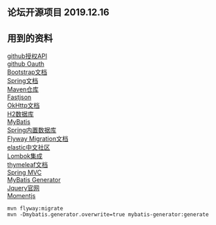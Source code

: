 ## 论坛开源项目 2019.12.16

## 用到的资料
[github授权API](https://developer.github.com/apps/building-oauth-apps/creating-an-oauth-app/)  
[github Oauth](https://developer.github.com/apps/building-oauth-apps/authorizing-oauth-apps/)  
[Bootstrap文档](https://v3.bootcss.com)  
[Spring文档](https://spring.io/guides/gs/serving-web-content/)  
[Maven仓库](https://mvnrepository.com/)  
[Fastjson](https://mvnrepository.com/artifact/com.alibaba/fastjson/1.2.57)  
[OkHttp文档](https://square.github.io/okhttp/#get-a-url)  
[H2数据库](http://www.h2database.com/html/main.html)  
[MyBatis](http://mybatis.org/spring-boot-starter/mybatis-spring-boot-autoconfigure/)  
[Spring内置数据库](https://docs.spring.io/spring-boot/docs/2.0.0.RC1/reference/htmlsingle/#boot-features-embedded-database-support)  
[Flyway Migration文档](https://flywaydb.org/getstarted/firststeps/maven)  
[elastic中文社区](https://elasticsearch.cn)   
[Lombok集成](https://projectlombok.org)  
[thymeleaf文档](https://www.thymeleaf.org/doc/tutorials/3.0/usingthymeleaf.html#using-theach)  
[Spring MVC](https://docs.spring.io/spring/docs/5.0.3.RELEASE/spring-framework-reference/web.html#mvc-config-interceptors)  
[MyBatis Generator](http://mybatis.org/generator/configreference/xmlconfig.html)  
[Jquery官网](https://jquery.com)  
[Momentjs](http://momentjs.cn)    


```
mvn flyway:migrate
mvn -Dmybatis.generator.overwrite=true mybatis-generator:generate
```